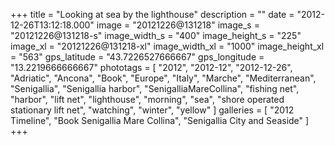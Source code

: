 +++
title = "Looking at sea by the lighthouse"
description = ""
date = "2012-12-26T13:12:18.000"
image = "20121226@131218"
image_s = "20121226@131218-s"
image_width_s = "400"
image_height_s = "225"
image_xl = "20121226@131218-xl"
image_width_xl = "1000"
image_height_xl = "563"
gps_latitude = "43.7226527666667"
gps_longitude = "13.2219666666667"
phototags = [ "2012", "2012-12", "2012-12-26", "Adriatic", "Ancona", "Book", "Europe", "Italy", "Marche", "Mediterranean", "Senigallia", "Senigallia harbor", "SenigalliaMareCollina", "fishing net", "harbor", "lift net", "lighthouse", "morning", "sea", "shore operated stationary lift net", "watching", "winter", "yellow" ]
galleries = [ "2012 Timeline", "Book Senigallia Mare Collina", "Senigallia City and Seaside" ]
+++
